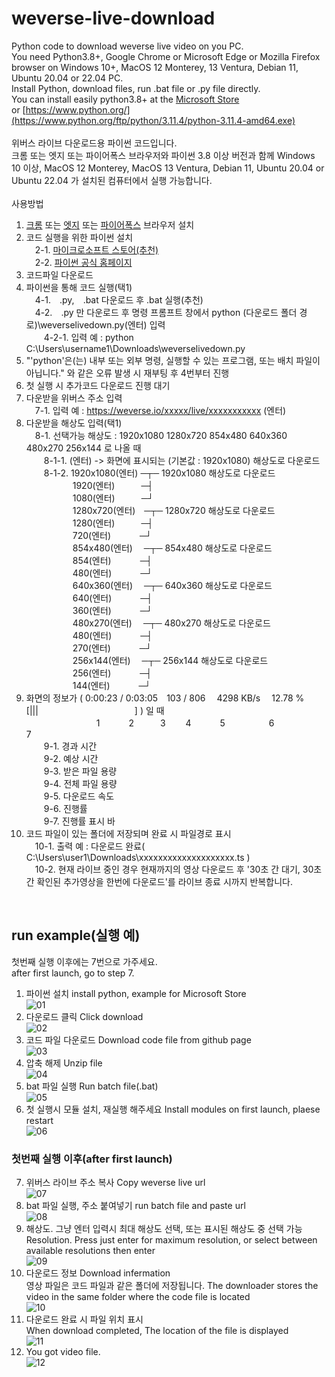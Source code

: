 # weverse-live-download  <br>
Python code to download weverse live video on you PC.  <br>
You need Python3.8+, Google Chrome or Microsoft Edge or Mozilla Firefox browser on Windows 10+, MacOS 12 Monterey, 13 Ventura, Debian 11, Ubuntu 20.04 or 22.04 PC.  <br>
Install Python, download files, run .bat file or .py file directly.  <br>
You can install easily python3.8+ at the [Microsoft Store](https://apps.microsoft.com/store/detail/python-311/9NRWMJP3717K?hl=ko-kr&gl=kr)  <br>
or [https://www.python.org/](https://www.python.org/ftp/python/3.11.4/python-3.11.4-amd64.exe)  <br>
  <br>
위버스 라이브 다운로드용 파이썬 코드입니다.  <br>
크롬 또는 엣지 또는 파이어폭스 브라우저와 파이썬 3.8 이상 버전과 함께 Windows 10 이상, MacOS 12 Monterey, MacOS 13 Ventura, Debian 11, Ubuntu 20.04 or Ubuntu 22.04 가 설치된 컴퓨터에서 실행 가능합니다.  <br>
  <br>
사용방법  <br>
1. [크롬](https://www.google.com/intl/ko_kr/chrome/) 또는 [엣지](https://www.microsoft.com/ko-kr/edge/download) 또는 [파이어폭스](https://www.mozilla.org/ko/firefox/windows/) 브라우저 설치  <br>
2. 코드 실행을 위한 파이썬 설치  <br>
　2-1. [마이크로소프트 스토어(추천)](https://apps.microsoft.com/store/detail/python-311/9NRWMJP3717K?hl=ko-kr&gl=kr)  <br>
　2-2. [파이썬 공식 홈페이지](https://www.python.org/downloads/)  <br>
3. 코드파일 다운로드  <br>
4. 파이썬을 통해 코드 실행(택1)  <br>
　4-1.　.py,　.bat 다운로드 후 .bat 실행(추천)  <br>
　4-2.　.py 만 다운로드 후 명령 프롬프트 창에서 python (다운로드 폴더 경로)\weverselivedown.py(엔터) 입력  <br>
　　4-2-1. 입력 예 : python C:\Users\username1\Downloads\weverselivedown.py  <br>
5. "'python'은(는) 내부 또는 외부 명령, 실행할 수 있는 프로그램, 또는 배치 파일이 아닙니다." 와 같은 오류 발생 시 재부팅 후 4번부터 진행  <br>
6. 첫 실행 시 추가코드 다운로드 진행 대기  <br>
7. 다운받을 위버스 주소 입력  <br>
　7-1. 입력 예 : https://weverse.io/xxxxx/live/xxxxxxxxxxx (엔터)  <br>
8. 다운받을 해상도 입력(택1)  <br>
　8-1. 선택가능 해상도 : 1920x1080 1280x720 854x480 640x360 480x270 256x144 로 나올 때  <br>
　　8-1-1. (엔터) -> 화면에 표시되는 (기본값 : 1920x1080) 해상도로 다운로드  <br>
　　8-1-2. 1920x1080(엔터) ─┬─ 1920x1080 해상도로 다운로드  <br>
　　　　　 1920(엔터)　　　─┤  <br>
　　　　　 1080(엔터)　　　─┘  <br>
　　　　　 1280x720(엔터)　─┬─ 1280x720 해상도로 다운로드  <br>
　　　　　 1280(엔터)　　　─┤  <br>
　　　　　 720(엔터)　　　 ─┘  <br>
　　　　　 854x480(엔터)　 ─┬─ 854x480 해상도로 다운로드  <br>
　　　　　 854(엔터)　　　 ─┤  <br>
　　　　　 480(엔터)　　　 ─┘  <br>
　　　　　 640x360(엔터)　 ─┬─ 640x360 해상도로 다운로드  <br>
　　　　　 640(엔터)　　　 ─┤  <br>
　　　　　 360(엔터)　　　 ─┘  <br>
　　　　　 480x270(엔터)　 ─┬─ 480x270 해상도로 다운로드  <br>
　　　　　 480(엔터)　　　 ─┤  <br>
　　　　　 270(엔터)　　　 ─┘  <br>
　　　　　 256x144(엔터)　 ─┬─ 256x144 해상도로 다운로드  <br>
　　　　　 256(엔터)　　　 ─┤  <br>
　　　　　 144(엔터)　　　 ─┘  <br>
9. 화면의 정보가 ( 0:00:23 / 0:03:05　103 / 806　 4298 KB/s　 12.78 %　[|||　　　　　　　　　　　] ) 일 때  <br>
　　　　　　　　1　　　 2　　　3　　 4　　　 5　　　　　6　　　　　　　　　7  <br>
　　9-1. 경과 시간  <br>
　　9-2. 예상 시간  <br>
　　9-3. 받은 파일 용량  <br>
　　9-4. 전체 파일 용량  <br>
　　9-5. 다운로드 속도  <br>
　　9-6. 진행률  <br>
　　9-7. 진행률 표시 바  <br>
10. 코드 파일이 있는 폴더에 저장되며 완료 시 파일경로 표시  <br>
　10-1. 출력 예 : 다운로드 완료( C:\Users\user1\Downloads\xxxxxxxxxxxxxxxxxxxx.ts )  <br>
　10-2. 현재 라이브 중인 경우 현재까지의 영상 다운로드 후 '30초 간 대기, 30초 간 확인된 추가영상을 한번에 다운로드'를 라이브 종료 시까지 반복합니다.  <br>
  <br>

## run example(실행 예)
첫번째 실행 이후에는 7번으로 가주세요.  <br>
after first launch, go to step 7.  <br>
1. 파이썬 설치 install python, example for Microsoft Store  <br>
![01](https://github.com/idingg/weverse-live-download/assets/48832274/e9838c4f-9da8-41fa-abc8-2b1ea024cb8d)  <br>
2. 다운로드 클릭 Click download  <br>
![02](https://github.com/idingg/weverse-live-download/assets/48832274/c30af5f8-e400-4273-a987-744d12e5936b)  <br>
3. 코드 파일 다운로드 Download code file from github page  <br>
![03](https://github.com/idingg/weverse-live-download/assets/48832274/f35aca76-240a-413e-aee3-2b320127c3a8)  <br>
4. 압축 해제 Unzip file  <br>
![04](https://github.com/idingg/weverse-live-download/assets/48832274/0a5b939c-e450-4b9a-a85e-da7fc7a1d96e)  <br>
5. bat 파일 실행 Run batch file(.bat)  <br>
![05](https://github.com/idingg/weverse-live-download/assets/48832274/7d9856db-3b42-4f3b-9617-dc7989c80ca0)  <br>
6. 첫 실행시 모듈 설치, 재실행 해주세요 Install modules on first launch, plaese restart  <br>
![06](https://github.com/idingg/weverse-live-download/assets/48832274/5d1c9f97-ab8d-4bc8-a00b-da92f04145ad)  <br>
### 첫번째 실행 이후(after first launch)  <br>
7. 위버스 라이브 주소 복사 Copy weverse live url  <br>
![07](https://github.com/idingg/weverse-live-download/assets/48832274/88117660-519f-46f8-8b86-3dbfca80e95f)  <br>
8. bat 파일 실행, 주소 붙여넣기 run batch file and paste url  <br>
![08](https://github.com/idingg/weverse-live-download/assets/48832274/c9edad2b-3c96-4898-98b4-2bb960f469a5)  <br>
9. 해상도. 그냥 엔터 입력시 최대 해상도 선택, 또는 표시된 해상도 중 선택 가능  <br>
Resolution. Press just enter for maximum resolution, or select between available resolutions then enter  <br>
![09](https://github.com/idingg/weverse-live-download/assets/48832274/bb60584c-e0fc-4391-9e52-58b647ebcde2)  <br>
10. 다운로드 정보 Download infermation  <br>
영상 파일은 코드 파일과 같은 폴더에 저장됩니다.
The downloader stores the video in the same folder where the code file is located   <br>
![10](https://github.com/idingg/weverse-live-download/assets/48832274/575f7a97-0cb2-458a-8208-c8e5dda6f5f9)  <br>
11. 다운로드 완료 시 파일 위치 표시  <br>
When download completed, The location of the file is displayed  <br>
![11](https://github.com/idingg/weverse-live-download/assets/48832274/28ecbcd8-2099-4454-9e15-dcca2f5e35d3)  <br>
12. You got video file. <br>
![12](https://github.com/idingg/weverse-live-download/assets/48832274/3f17387e-2304-41c3-8bbd-20b367b5fb23)  <br>

